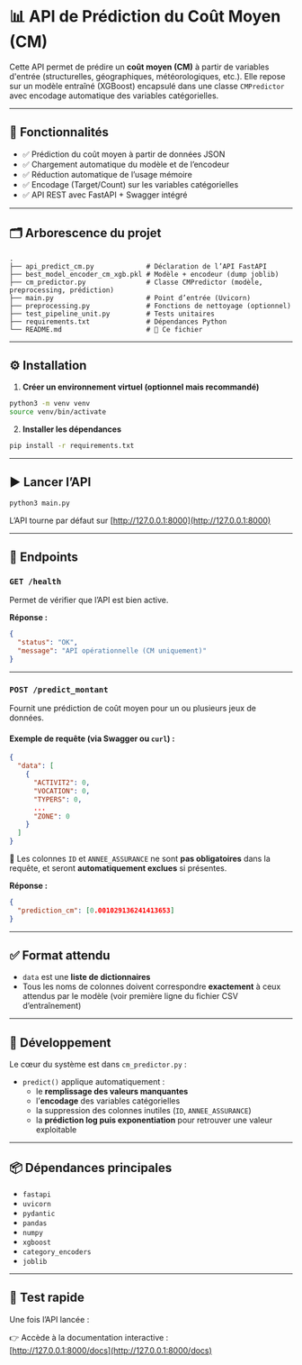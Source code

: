 # 📊 API de Prédiction du Coût Moyen (CM)

Cette API permet de prédire un **coût moyen (CM)** à partir de variables d'entrée (structurelles, géographiques, météorologiques, etc.). Elle repose sur un modèle entraîné (XGBoost) encapsulé dans une classe `CMPredictor` avec encodage automatique des variables catégorielles.

---

## 🚀 Fonctionnalités

- ✅ Prédiction du coût moyen à partir de données JSON
- ✅ Chargement automatique du modèle et de l’encodeur
- ✅ Réduction automatique de l’usage mémoire
- ✅ Encodage (Target/Count) sur les variables catégorielles
- ✅ API REST avec FastAPI + Swagger intégré

---

## 🗂 Arborescence du projet

```
.
├── api_predict_cm.py             # Déclaration de l’API FastAPI
├── best_model_encoder_cm_xgb.pkl # Modèle + encodeur (dump joblib)
├── cm_predictor.py               # Classe CMPredictor (modèle, preprocessing, prédiction)
├── main.py                       # Point d’entrée (Uvicorn)
├── preprocessing.py              # Fonctions de nettoyage (optionnel)
├── test_pipeline_unit.py         # Tests unitaires
├── requirements.txt              # Dépendances Python
└── README.md                     # 📄 Ce fichier
```

---

## ⚙️ Installation

1. **Créer un environnement virtuel (optionnel mais recommandé)**  
```bash
python3 -m venv venv
source venv/bin/activate
```

2. **Installer les dépendances**
```bash
pip install -r requirements.txt
```

---

## ▶️ Lancer l’API

```bash
python3 main.py
```

L’API tourne par défaut sur [http://127.0.0.1:8000](http://127.0.0.1:8000)

---

## 📌 Endpoints

### `GET /health`

Permet de vérifier que l’API est bien active.

**Réponse :**
```json
{
  "status": "OK",
  "message": "API opérationnelle (CM uniquement)"
}
```

---

### `POST /predict_montant`

Fournit une prédiction de coût moyen pour un ou plusieurs jeux de données.

#### Exemple de requête (via Swagger ou `curl`) :

```json
{
  "data": [
    {
      "ACTIVIT2": 0,
      "VOCATION": 0,
      "TYPERS": 0,
      ...
      "ZONE": 0
    }
  ]
}
```

📎 Les colonnes `ID` et `ANNEE_ASSURANCE` ne sont **pas obligatoires** dans la requête, et seront **automatiquement exclues** si présentes.

**Réponse :**
```json
{
  "prediction_cm": [0.001029136241413653]
}
```

---

## ✅ Format attendu

- `data` est une **liste de dictionnaires**
- Tous les noms de colonnes doivent correspondre **exactement** à ceux attendus par le modèle (voir première ligne du fichier CSV d’entraînement)

---

## 🧠 Développement

Le cœur du système est dans `cm_predictor.py` :

- `predict()` applique automatiquement :
  - le **remplissage des valeurs manquantes**
  - l’**encodage** des variables catégorielles
  - la suppression des colonnes inutiles (`ID`, `ANNEE_ASSURANCE`)
  - la **prédiction log puis exponentiation** pour retrouver une valeur exploitable

---

## 📦 Dépendances principales

- `fastapi`
- `uvicorn`
- `pydantic`
- `pandas`
- `numpy`
- `xgboost`
- `category_encoders`
- `joblib`

---

## 🧪 Test rapide

Une fois l’API lancée :

👉 Accède à la documentation interactive :  
[http://127.0.0.1:8000/docs](http://127.0.0.1:8000/docs)
